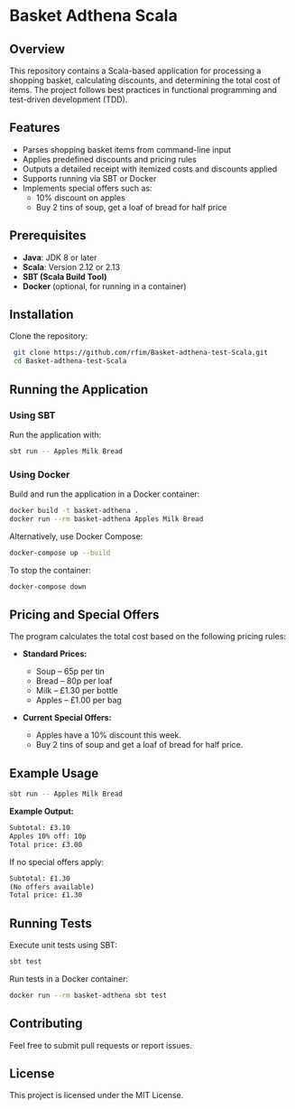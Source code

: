 # Basket Adthena Scala

## Overview

This repository contains a Scala-based application for processing a shopping basket, calculating discounts, and determining the total cost of items. The project follows best practices in functional programming and test-driven development (TDD).

## Features

- Parses shopping basket items from command-line input
- Applies predefined discounts and pricing rules
- Outputs a detailed receipt with itemized costs and discounts applied
- Supports running via SBT or Docker
- Implements special offers such as:
  - 10% discount on apples
  - Buy 2 tins of soup, get a loaf of bread for half price

## Prerequisites

- **Java**: JDK 8 or later
- **Scala**: Version 2.12 or 2.13
- **SBT (Scala Build Tool)**
- **Docker** (optional, for running in a container)

## Installation

Clone the repository:

```bash
 git clone https://github.com/rfim/Basket-adthena-test-Scala.git
 cd Basket-adthena-test-Scala
```

## Running the Application

### Using SBT

Run the application with:

```bash
sbt run -- Apples Milk Bread
```

### Using Docker

Build and run the application in a Docker container:

```bash
docker build -t basket-adthena .
docker run --rm basket-adthena Apples Milk Bread
```

Alternatively, use Docker Compose:

```bash
docker-compose up --build
```

To stop the container:

```bash
docker-compose down
```

## Pricing and Special Offers

The program calculates the total cost based on the following pricing rules:

- **Standard Prices:**
  - Soup – 65p per tin
  - Bread – 80p per loaf
  - Milk – £1.30 per bottle
  - Apples – £1.00 per bag

- **Current Special Offers:**
  - Apples have a 10% discount this week.
  - Buy 2 tins of soup and get a loaf of bread for half price.

## Example Usage

```bash
sbt run -- Apples Milk Bread
```

**Example Output:**

```bash
Subtotal: £3.10 
Apples 10% off: 10p 
Total price: £3.00
```

If no special offers apply:

```bash
Subtotal: £1.30
(No offers available) 
Total price: £1.30
```

## Running Tests

Execute unit tests using SBT:

```bash
sbt test
```

Run tests in a Docker container:

```bash
docker run --rm basket-adthena sbt test
```

## Contributing

Feel free to submit pull requests or report issues.

## License

This project is licensed under the MIT License.

